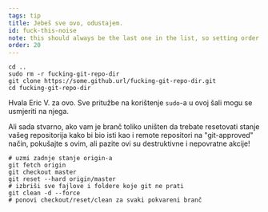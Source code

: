 ```yaml
---
tags: tip
title: Jebeš sve ovo, odustajem.
id: fuck-this-noise
note: this should always be the last one in the list, so setting order to 20 so I don't have to re-name/re-order it
order: 20
---
```


```git
cd ..
sudo rm -r fucking-git-repo-dir
git clone https://some.github.url/fucking-git-repo-dir.git
cd fucking-git-repo-dir
```

Hvala Eric V. za ovo. Sve pritužbe na korištenje `sudo`-a u ovoj šali mogu se usmjeriti na njega.


Ali sada stvarno, ako vam je branč toliko uništen da trebate resetovati stanje vašeg repositorija kako bi bio isti kao i remote repositori na "git-approved" način, pokušajte s ovim, ali pazite ovi su destruktivne i nepovratne akcije!

```git
# uzmi zadnje stanje origin-a
git fetch origin
git checkout master
git reset --hard origin/master
# izbriši sve fajlove i foldere koje git ne prati
git clean -d --force
# ponovi checkout/reset/clean za svaki pokvareni branč
```